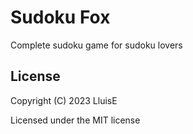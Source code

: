 # Sudoku Fox

Complete sudoku game for sudoku lovers

## License

Copyright (C) 2023  LluisE

Licensed under the MIT license
